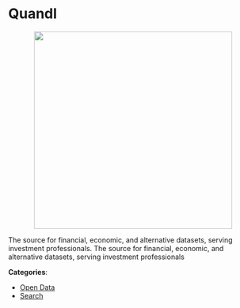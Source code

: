 # Quandl
<p align="center">
    <img width="400" src="https://raw.githubusercontent.com/apis-list/apis-list/apis/quandl/logo_256x256.png" />
</p>

The source for financial, economic, and alternative datasets, serving investment professionals.  The source for financial, economic, and alternative datasets, serving investment professionals



**Categories**:
- [Open Data](https://github.com/apis-list/apis-list#open-data)
- [Search](https://github.com/apis-list/apis-list#search)





